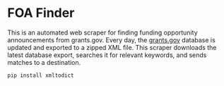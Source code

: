# FOA Finder

This is an automated web scraper for finding funding opportunity announcements from grants.gov. Every day, the [grants.gov](https://www.grants.gov/) database is updated and exported to a zipped XML file. This scraper downloads the latest database export, searches it for relevant keywords, and sends matches to a destination.


`pip install xmltodict`


